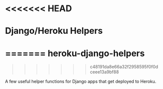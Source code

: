 <<<<<<< HEAD
======================
Django/Heroku Helpers
======================
=======
heroku-django-helpers
=====================
>>>>>>> c48191da8e66a32f2958595f0f0dceee13a9bf88

A few useful helper functions for Django apps that get deployed to Heroku.